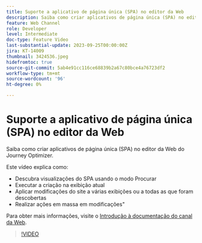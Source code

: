 ```yaml
---
title: Suporte a aplicativo de página única (SPA) no editor da Web
description: Saiba como criar aplicativos de página única (SPA) no editor da Web do Journey Optimizer.
feature: Web Channel
role: Developer
level: Intermediate
doc-type: Feature Video
last-substantial-update: 2023-09-25T00:00:00Z
jira: KT-14009
thumbnail: 3424536.jpeg
hidefromtoc: true
source-git-commit: 5ab4e91cc116ce68839b2a67c80bce4a76723df2
workflow-type: tm+mt
source-wordcount: '96'
ht-degree: 0%

---
```



# Suporte a aplicativo de página única (SPA) no editor da Web

Saiba como criar aplicativos de página única (SPA) no editor da Web do Journey Optimizer.

Este vídeo explica como:

* Descubra visualizações do SPA usando o modo Procurar
* Executar a criação na exibição atual
* Aplicar modificações do site a várias exibições ou a todas as que foram descobertas
* Realizar ações em massa em modificações&quot;

Para obter mais informações, visite o [Introdução à documentação do canal da Web](https://experienceleague.adobe.com/docs/journey-optimizer/using/web/get-started-web.html).

>[!VIDEO](https://video.tv.adobe.com/v/3424536/?learn=on)
